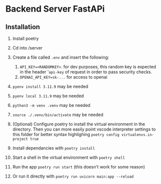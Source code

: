# Backend Server FastAPi

## Installation

1. Install poetry
2. Cd into /server
3. Create a file called `.env` and insert the following: 
   1. `API_KEY=<RANDOMKEY>`. for dev purposes, this random key is expected in the header '`api-key` of request in order to pass security checks.
   2. `OPENAI_API_KEY=sk-...` for access to openai

4. `pyenv install 3.11.9` may be needed
4. `pyenv local 3.11.9` may be needed
4. `python3 -m venv .venv` may be needed
4. `source ./.venv/bin/activate` may be needed
4. (Optional) Configure poetry to install the virtual environment in the directory. Then you can more easily point vscode interpreter settings to this folder for better syntax highlighing `poetry config virtualenvs.in-project true`
5. Install dependancies with `poetry install`
6. Start a shell in the virtual environment with `poetry shell`
7. Run the app `poetry run start` (this doesn't work for some reason)
8. Or run it directly with `poetry run uvicorn main:app --reload`